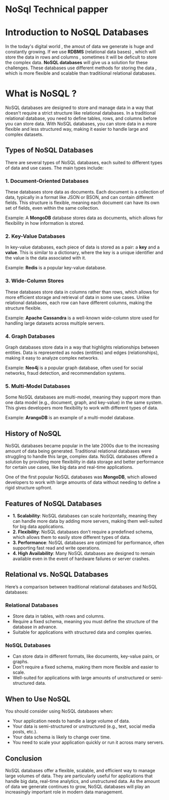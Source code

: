 # NoSql Technical papper

# Introduction to NoSQL Databases

In the today's digital world , the amout of data we generate is huge and constantly growing. If we use **RDBMS** (relational data bases) , which will store the data in rows and columns , sometimes it will be deficult to store the complex data.
**NoSQL databases** will give us a solution for these challenges.
These databases use different methods for storing the data , which is more flexible and scalable than traditiional relational databases. 

# What is NoSQL ?

NoSQL databases are designed to store and manage data in a way that doesn't require a strict structure like relational databases. In a traditional relational database, you need to define tables, rows, and columns before you can store data. With NoSQL databases, you can store data in a more flexible and less structured way, making it easier to handle large and complex datasets.


## Types of NoSQL Databases

There are several types of NoSQL databases, each suited to different types of data and use cases. The main types include:

### 1. **Document-Oriented Databases**

These databases store data as documents. Each document is a collection of data, typically in a format like JSON or BSON, and can contain different fields. This structure is flexible, meaning each document can have its own set of fields, even within the same collection.

Example: A **MongoDB** database stores data as documents, which allows for flexibility in how information is stored.

### 2. **Key-Value Databases**

In key-value databases, each piece of data is stored as a pair: a **key** and a **value**. This is similar to a dictionary, where the key is a unique identifier and the value is the data associated with it.

Example: **Redis** is a popular key-value database.

### 3. **Wide-Column Stores**

These databases store data in columns rather than rows, which allows for more efficient storage and retrieval of data in some use cases. Unlike relational databases, each row can have different columns, making the structure flexible.

Example: **Apache Cassandra** is a well-known wide-column store used for handling large datasets across multiple servers.

### 4. **Graph Databases**

Graph databases store data in a way that highlights relationships between entities. Data is represented as nodes (entities) and edges (relationships), making it easy to analyze complex networks.

Example: **Neo4j** is a popular graph database, often used for social networks, fraud detection, and recommendation systems.

### 5. **Multi-Model Databases**

Some NoSQL databases are multi-model, meaning they support more than one data model (e.g., document, graph, and key-value) in the same system. This gives developers more flexibility to work with different types of data.

Example: **ArangoDB** is an example of a multi-model database.

## History of NoSQL

NoSQL databases became popular in the late 2000s due to the increasing amount of data being generated. Traditional relational databases were struggling to handle this large, complex data. NoSQL databases offered a solution by providing more flexibility in data storage and better performance for certain use cases, like big data and real-time applications.

One of the first popular NoSQL databases was **MongoDB**, which allowed developers to work with large amounts of data without needing to define a rigid structure upfront.

## Features of NoSQL Databases

- **1. Scalability**: NoSQL databases can scale horizontally, meaning they can handle more data by adding more servers, making them well-suited for big data applications.
- **2. Flexibility**: NoSQL databases don’t require a predefined schema, which allows them to easily store different types of data.
- **3. Performance**: NoSQL databases are optimized for performance, often supporting fast read and write operations.
- **4. High Availability**: Many NoSQL databases are designed to remain available even in the event of hardware failures or server crashes.

## Relational vs. NoSQL Databases

Here’s a comparison between traditional relational databases and NoSQL databases:

### Relational Databases
- Store data in tables, with rows and columns.
- Require a fixed schema, meaning you must define the structure of the database in advance.
- Suitable for applications with structured data and complex queries.

### NoSQL Databases
- Can store data in different formats, like documents, key-value pairs, or graphs.
- Don’t require a fixed schema, making them more flexible and easier to scale.
- Well-suited for applications with large amounts of unstructured or semi-structured data.

## When to Use NoSQL

You should consider using NoSQL databases when:
- Your application needs to handle a large volume of data.
- Your data is semi-structured or unstructured (e.g., text, social media posts, etc.).
- Your data schema is likely to change over time.
- You need to scale your application quickly or run it across many servers.



## Conclusion

NoSQL databases offer a flexible, scalable, and efficient way to manage large volumes of data. They are particularly useful for applications that handle big data, real-time analytics, and unstructured data. As the amount of data we generate continues to grow, NoSQL databases will play an increasingly important role in modern data management.


